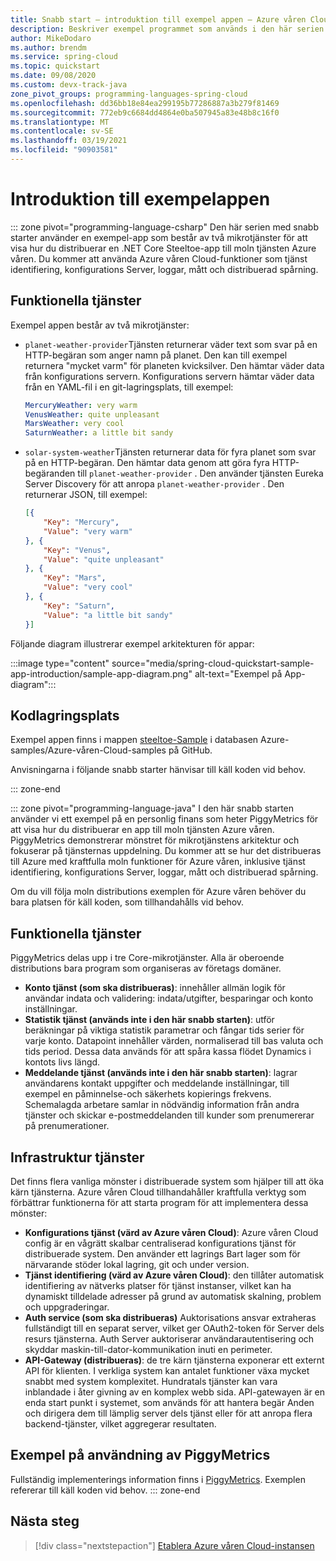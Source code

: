 ```yaml
---
title: Snabb start – introduktion till exempel appen – Azure våren Cloud
description: Beskriver exempel programmet som används i den här serien med snabb starter för distribution till Azure våren Cloud.
author: MikeDodaro
ms.author: brendm
ms.service: spring-cloud
ms.topic: quickstart
ms.date: 09/08/2020
ms.custom: devx-track-java
zone_pivot_groups: programming-languages-spring-cloud
ms.openlocfilehash: dd36bb18e84ea299195b77286887a3b279f81469
ms.sourcegitcommit: 772eb9c6684dd4864e0ba507945a83e48b8c16f0
ms.translationtype: MT
ms.contentlocale: sv-SE
ms.lasthandoff: 03/19/2021
ms.locfileid: "90903581"
---
```

# <a name="introduction-to-the-sample-app"></a>Introduktion till exempelappen

::: zone pivot="programming-language-csharp"
Den här serien med snabb starter använder en exempel-app som består av två mikrotjänster för att visa hur du distribuerar en .NET Core Steeltoe-app till moln tjänsten Azure våren. Du kommer att använda Azure våren Cloud-funktioner som tjänst identifiering, konfigurations Server, loggar, mått och distribuerad spårning.

## <a name="functional-services"></a>Funktionella tjänster

Exempel appen består av två mikrotjänster:

* `planet-weather-provider`Tjänsten returnerar väder text som svar på en HTTP-begäran som anger namn på planet. Den kan till exempel returnera "mycket varm" för planeten kvicksilver. Den hämtar väder data från konfigurations servern. Konfigurations servern hämtar väder data från en YAML-fil i en git-lagringsplats, till exempel:

  ```yaml
  MercuryWeather: very warm
  VenusWeather: quite unpleasant
  MarsWeather: very cool
  SaturnWeather: a little bit sandy
  ```

* `solar-system-weather`Tjänsten returnerar data för fyra planet som svar på en HTTP-begäran. Den hämtar data genom att göra fyra HTTP-begäranden till `planet-weather-provider` . Den använder tjänsten Eureka Server Discovery för att anropa `planet-weather-provider` . Den returnerar JSON, till exempel:

  ```json
  [{
      "Key": "Mercury",
      "Value": "very warm"
  }, {
      "Key": "Venus",
      "Value": "quite unpleasant"
  }, {
      "Key": "Mars",
      "Value": "very cool"
  }, {
      "Key": "Saturn",
      "Value": "a little bit sandy"
  }]
  ```

Följande diagram illustrerar exempel arkitekturen för appar:

:::image type="content" source="media/spring-cloud-quickstart-sample-app-introduction/sample-app-diagram.png" alt-text="Exempel på App-diagram":::

## <a name="code-repository"></a>Kodlagringsplats

Exempel appen finns i mappen [steeltoe-Sample](https://github.com/Azure-Samples/Azure-Spring-Cloud-Samples/tree/master/steeltoe-sample) i databasen Azure-samples/Azure-våren-Cloud-samples på GitHub.

Anvisningarna i följande snabb starter hänvisar till käll koden vid behov.

::: zone-end

::: zone pivot="programming-language-java"
I den här snabb starten använder vi ett exempel på en personlig finans som heter PiggyMetrics för att visa hur du distribuerar en app till moln tjänsten Azure våren. PiggyMetrics demonstrerar mönstret för mikrotjänstens arkitektur och fokuserar på tjänsternas uppdelning. Du kommer att se hur det distribueras till Azure med kraftfulla moln funktioner för Azure våren, inklusive tjänst identifiering, konfigurations Server, loggar, mått och distribuerad spårning.

Om du vill följa moln distributions exemplen för Azure våren behöver du bara platsen för käll koden, som tillhandahålls vid behov.

## <a name="functional-services"></a>Funktionella tjänster

PiggyMetrics delas upp i tre Core-mikrotjänster. Alla är oberoende distributions bara program som organiseras av företags domäner.

* **Konto tjänst (som ska distribueras)**: innehåller allmän logik för användar indata och validering: indata/utgifter, besparingar och konto inställningar.
* **Statistik tjänst (används inte i den här snabb starten)**: utför beräkningar på viktiga statistik parametrar och fångar tids serier för varje konto. Datapoint innehåller värden, normaliserad till bas valuta och tids period. Dessa data används för att spåra kassa flödet Dynamics i kontots livs längd.
* **Meddelande tjänst (används inte i den här snabb starten)**: lagrar användarens kontakt uppgifter och meddelande inställningar, till exempel en påminnelse-och säkerhets kopierings frekvens. Schemalagda arbetare samlar in nödvändig information från andra tjänster och skickar e-postmeddelanden till kunder som prenumererar på prenumerationer.

## <a name="infrastructure-services"></a>Infrastruktur tjänster

Det finns flera vanliga mönster i distribuerade system som hjälper till att öka kärn tjänsterna. Azure våren Cloud tillhandahåller kraftfulla verktyg som förbättrar funktionerna för att starta program för att implementera dessa mönster: 

* **Konfigurations tjänst (värd av Azure våren Cloud)**: Azure våren Cloud config är en vågrätt skalbar centraliserad konfigurations tjänst för distribuerade system. Den använder ett lagrings Bart lager som för närvarande stöder lokal lagring, git och under version.
* **Tjänst identifiering (värd av Azure våren Cloud)**: den tillåter automatisk identifiering av nätverks platser för tjänst instanser, vilket kan ha dynamiskt tilldelade adresser på grund av automatisk skalning, problem och uppgraderingar.
* **Auth service (som ska distribueras)** Auktorisations ansvar extraheras fullständigt till en separat server, vilket ger OAuth2-token för Server dels resurs tjänsterna. Auth Server auktoriserar användarautentisering och skyddar maskin-till-dator-kommunikation inuti en perimeter.
* **API-Gateway (distribueras)**: de tre kärn tjänsterna exponerar ett externt API för klienten. I verkliga system kan antalet funktioner växa mycket snabbt med system komplexitet. Hundratals tjänster kan vara inblandade i åter givning av en komplex webb sida. API-gatewayen är en enda start punkt i systemet, som används för att hantera begär Anden och dirigera dem till lämplig server dels tjänst eller för att anropa flera backend-tjänster, vilket aggregerar resultaten. 

## <a name="sample-usage-of-piggymetrics"></a>Exempel på användning av PiggyMetrics

Fullständig implementerings information finns i [PiggyMetrics](https://github.com/Azure-Samples/piggymetrics). Exemplen refererar till käll koden vid behov.
::: zone-end

## <a name="next-steps"></a>Nästa steg

> [!div class="nextstepaction"]
> [Etablera Azure våren Cloud-instansen](spring-cloud-quickstart-provision-service-instance.md)
